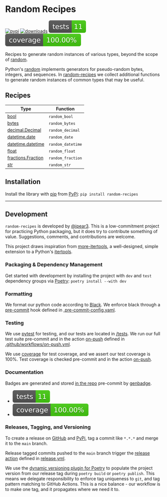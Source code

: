 # Random Recipes

[![pypi](https://img.shields.io/pypi/v/random-recipes)](https://pypi.org/project/random-recipes/#history)
[![downloads](https://img.shields.io/pypi/dm/random-recipes)](https://pypistats.org/packages/random-recipes)
![tests](images/badges/tests.svg)
![coverage](images/badges/coverage.svg)

Recipes to generate random instances of various types, beyond the scope of [random](https://docs.python.org/3/library/random.html).

Python's [random](https://docs.python.org/3/library/random.html) implements generators for pseudo-random bytes, integers, and sequences.
In [random-recipes](https://github.com/ipear3/random-recipes) we collect additional functions to generate random instances of common types that may be useful.

## Recipes

| Type                                                                                      | Function          |
|-------------------------------------------------------------------------------------------|-------------------|
| [bool](https://docs.python.org/3/library/stdtypes.html#boolean-values)                    | `random_bool`     |
| [bytes](https://docs.python.org/3/library/stdtypes.html?highlight=bytes#bytes-objects)    | `random_bytes`    |
| [decimal.Decimal](https://docs.python.org/3/library/decimal.html)                         | `random_decimal`  |
| [datetime.date](https://docs.python.org/3/library/datetime.html#date-objects)             | `random_date`     |
| [datetime.datetime](https://docs.python.org/3/library/datetime.html#datetime-objects)     | `random_datetime` |
| [float](https://docs.python.org/3/library/functions.html#float)                           | `random_float`    |
| [fractions.Fraction](https://docs.python.org/3/library/fractions.html#fractions.Fraction) | `random_fraction` |
| [str](https://docs.python.org/3/library/stdtypes.html#str)                                | `random_str`      |

## Installation

Install the library with [pip](https://pip.pypa.io/en/stable/) from [PyPi](https://pypi.org/):
`pip install random-recipes`

---

## Development

`random-recipes` is developed by [@ipear3](https://github.com/ipear3).
This is a low-commitment project for practicing Python packaging, but it does try to contribute something of value.
Suggestions, comments, and contributions are welcome.

This project draws inspiration from [more-itertools](https://github.com/more-itertools/more-itertools), a well-designed, simple extension to a Python's [itertools](https://docs.python.org/3/library/itertools.html).

### Packaging & Dependency Management
Get started with development by installing the project with `dev` and `test` dependency groups via [Poetry](https://python-poetry.org/): `poetry install --with dev`

### Formatting

We format our python code according to [Black](https://black.readthedocs.io/en/stable/).
We enforce black through a [pre-commit](https://pre-commit.com/) hook defined in [.pre-commit-config.yaml](.pre-commit-config.yaml).

### Testing

We use [pytest](https://github.com/pytest-dev/pytest) for testing, and our tests are located in [/tests](/tests).
We run our full test suite pre-commit and in the action [on-push](https://github.com/ipear3/random-recipes/actions/workflows/on-push.yml) defined in [.github/workflows/on-push.yml](.github/workflows/on-push.yml).

We use [coverage](https://github.com/nedbat/coveragepy) for test coverage, and we assert our test coverage is 100%.
Test coverage is checked pre-commit and in the action [on-push](https://github.com/ipear3/random-recipes/actions/workflows/on-push.yml).

### Documentation
Badges are generated and stored [in the repo](/images/badges) pre-commit by [genbadge](https://smarie.github.io/python-genbadge/).
- ![tests](images/badges/tests.svg)
- ![coverage](images/badges/coverage.svg)

### Releases, Tagging, and Versioning
To create a release on [GitHub](https://github.com/ipear3/random-recipes/releases) and [PyPi](https://pypi.org/project/random-recipes/#history), tag a commit like `*.*.*` and merge it to the `main` branch.

Release tagged commits pushed to the `main` branch trigger the [release action](https://github.com/ipear3/random-recipes/actions/workflows/release.yml) defined in [release.yml](https://github.com/ipear3/random-recipes/blob/main/.github/workflows/release.yml).

We use the [dynamic versioning plugin for Poetry](https://github.com/mtkennerly/poetry-dynamic-versioning) to populate the project version from our release tag during `poetry build` or `poetry publish`.
This means we delegate responsibility to enforce tag uniqueness to `git`, and tag pattern matching to GitHub Actions.
This is a nice balance - our workflow is to make one tag, and it propagates where we need it to.
